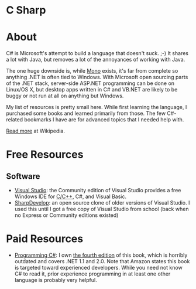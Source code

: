 # C Sharp

# About

C# is Microsoft's attempt to build a language that doesn't suck. ;-) It shares a lot with Java, but removes a lot of the annoyances of working with Java.

The one huge downside is, while [Mono](http://www.mono-project.com) exists, it's far from complete so anything .NET is often tied to Windows. With Microsoft open sourcing parts of the .NET stack, server-side ASP.NET programming can be done on Linux/OS X, but desktop apps written in C# and VB.NET are likely to be buggy or not run at all on anything but Windows.

My list of resources is pretty small here. While first learning the language, I purchased some books and learned primarily from those. The few C#-related bookmarks I have are for advanced topics that I needed help with.

[Read more](https://en.wikipedia.org/wiki/C_Sharp_(programming_language)) at Wikipedia.

# Free Resources

## Software

+ [Visual Studio](http://www.visualstudio.com): the Community edition of Visual Studio provides a free Windows IDE for [C/C++](https://github.com/rnelson/learnsomethingnew/blob/master/programming_languages/cpp.md), C#, and Visual Basic.
+ [SharpDevelop](http://www.icsharpcode.net/OpenSource/SD/Default.aspx): an open source clone of older versions of Visual Studio. I used this until I got a free copy of Visual Studio from school (back when no Express or Community editions existed)

# Paid Resources

+ [Programming C#](http://www.amazon.com/Programming-5-0-Building-Applications-Framework/dp/1449320414/ref=dp_ob_title_bk): I own [the fourth edition](http://www.amazon.com/Programming-Building-Applications-Jesse-Liberty/dp/0596006993) of this book, which is horribly outdated and covers .NET 1.1 and 2.0. Note that Amazon states this book is targeted toward experienced developers. While you need not know C# to read it, prior experience programming in at least one other language is probably very helpful.

